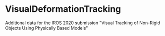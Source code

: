 # VisualDeformationTracking
Additional data for the IROS 2020 submission "Visual Tracking of Non-Rigid Objects Using Physically Based Models"
